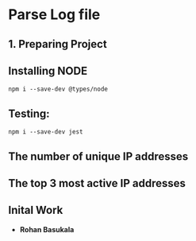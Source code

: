 # Parse Log file 

## 1. Preparing Project
## Installing NODE
```
npm i --save-dev @types/node
```
## Testing: 
```
npm i --save-dev jest
```

## The number of unique IP addresses

## The top 3 most active IP addresses

## Inital Work
* **Rohan Basukala** 